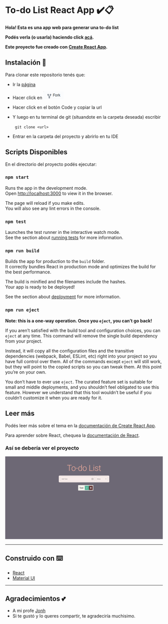 # To-do List React App ✔️📋

__Hola! Esta es una app web para generar una to-do list__

__Podés verla (o usarla) haciendo click [acá](https://melicantamutto.github.io/to-do-list/).__

__Este proyecto fue creado con [Create React App](https://github.com/facebook/create-react-app).__


## Instalación 🔧

Para clonar este repositorio tenés que:

- Ir la [página](https://github.com/melicantamutto/matcheadas)

- Hacer click en ![botón de fork en github](https://raw.githubusercontent.com/melicantamutto/generador-de-memes/master/images/fork.png)

- Hacer click en el botón Code y copiar la url

- Y luego en tu terminal de git (situandote en la carpeta deseada) escribir

   ` git clone <url>`

- Entrar en la carpeta del proyecto y abrirlo en tu IDE

## Scripts Disponibles

En el directorio del proyecto podés ejecutar:

### `npm start`

Runs the app in the development mode.\
Open [http://localhost:3000](http://localhost:3000) to view it in the browser.

The page will reload if you make edits.\
You will also see any lint errors in the console.

### `npm test`

Launches the test runner in the interactive watch mode.\
See the section about [running tests](https://facebook.github.io/create-react-app/docs/running-tests) for more information.

### `npm run build`

Builds the app for production to the `build` folder.\
It correctly bundles React in production mode and optimizes the build for the best performance.

The build is minified and the filenames include the hashes.\
Your app is ready to be deployed!

See the section about [deployment](https://facebook.github.io/create-react-app/docs/deployment) for more information.

### `npm run eject`

**Note: this is a one-way operation. Once you `eject`, you can’t go back!**

If you aren’t satisfied with the build tool and configuration choices, you can `eject` at any time. This command will remove the single build dependency from your project.

Instead, it will copy all the configuration files and the transitive dependencies (webpack, Babel, ESLint, etc) right into your project so you have full control over them. All of the commands except `eject` will still work, but they will point to the copied scripts so you can tweak them. At this point you’re on your own.

You don’t have to ever use `eject`. The curated feature set is suitable for small and middle deployments, and you shouldn’t feel obligated to use this feature. However we understand that this tool wouldn’t be useful if you couldn’t customize it when you are ready for it.

## Leer más

Podés leer más sobre el tema en la [documentación de Create React App](https://facebook.github.io/create-react-app/docs/getting-started).

Para aprender sobre React, chequea la [documentación de React](https://reactjs.org/).


### Así se debería ver el proyecto

![captura del proyecto](./img/full_project.png)


***


## Construido con ⌨️

- [React](https://reactjs.org/)
- [Material UI](https://material-ui.com/)


***


## Agradecimientos 💕

- A mi profe [Jonh](https://github.com/Jonhks)
- Si te gustó y lo queres compartir, te agradeciría muchisimo.